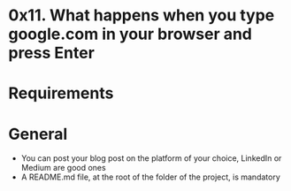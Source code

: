 # 0x11. What happens when you type google.com in your browser and press Enter
# Requirements
# General
- You can post your blog post on the platform of your choice, LinkedIn or Medium are good ones
- A README.md file, at the root of the folder of the project, is mandatory

